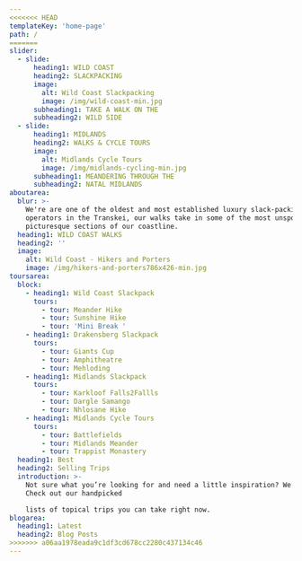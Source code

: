 ```yaml
---
<<<<<<< HEAD
templateKey: 'home-page'
path: /
=======
slider:
  - slide:
      heading1: WILD COAST
      heading2: SLACKPACKING
      image:
        alt: Wild Coast Slackpacking
        image: /img/wild-coast-min.jpg
      subheading1: TAKE A WALK ON THE
      subheading2: WILD SIDE
  - slide:
      heading1: MIDLANDS
      heading2: WALKS & CYCLE TOURS
      image:
        alt: Midlands Cycle Tours
        image: /img/midlands-cycling-min.jpg
      subheading1: MEANDERING THROUGH THE
      subheading2: NATAL MIDLANDS
aboutarea:
  blur: >-
    We're are one of the oldest and most established luxury slack-packing
    operators in the Transkei, our walks take in some of the most unspoilt and
    picturesque sections of our coastline.
  heading1: WILD COAST WALKS
  heading2: ''
  image:
    alt: Wild Coast - Hikers and Porters
    image: /img/hikers-and-porters786x426-min.jpg
toursarea:
  block:
    - heading1: Wild Coast Slackpack
      tours:
        - tour: Meander Hike
        - tour: Sunshine Hike
        - tour: 'Mini Break '
    - heading1: Drakensberg Slackpack
      tours:
        - tour: Giants Cup
        - tour: Amphitheatre
        - tour: Mehloding
    - heading1: Midlands Slackpack
      tours:
        - tour: Karkloof Falls2Fallls
        - tour: Dargle Samango
        - tour: Nhlosane Hike
    - heading1: Midlands Cycle Tours
      tours:
        - tour: Battlefields
        - tour: Midlands Meander
        - tour: Trappist Monastery
  heading1: Best
  heading2: Selling Trips
  introduction: >-
    Not sure what you’re looking for and need a little inspiration? We can help.
    Check out our handpicked

    lists of topical trips you can take right now.
blogarea:
  heading1: Latest
  heading2: Blog Posts
>>>>>>> a06aa1978eada9c1df3cd678cc2280c437134c46
---
```


